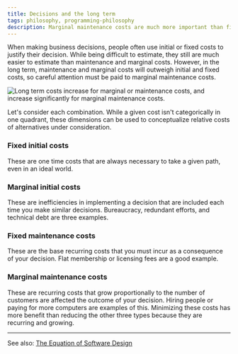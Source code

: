 ```yaml
---
title: Decisions and the long term
tags: philosophy, programming-philosophy
description: Marginal maintenance costs are much more important than fixed initial costs when making business decisions
---
```


When making business decisions, people often use initial or fixed costs to
justify their decision. While being difficult to estimate, they still are much
easier to estimate than maintenance and marginal costs. However, in the long
term, maintenance and marginal costs will outweigh initial and fixed costs, so
careful attention must be paid to marginal maintenance costs.

![Long term costs increase for marginal or maintenance costs, and increase
significantly for marginal maintenance
costs.](/images/marginal-maintenance-costs.png)

Let's consider each combination. While a given cost isn't categorically in one
quadrant, these dimensions can be used to conceptualize relative costs of
alternatives under consideration.


### Fixed initial costs

These are one time costs that are always necessary to take a given path, even
in an ideal world.


### Marginal initial costs

These are inefficiencies in implementing a decision that are included each time
you make similar decisions. Bureaucracy, redundant efforts, and technical debt
are three examples.


### Fixed maintenance costs

These are the base recurring costs that you must incur as a consequence of your
decision. Flat membership or licensing fees are a good example.


### Marginal maintenance costs

These are recurring costs that grow proportionally to the number of customers
are affected the outcome of your decision. Hiring people or paying for more
computers are examples of this. Minimizing these costs has more benefit than
reducing the other three types because they are recurring and growing.


---

See also: [The Equation of Software Design](http://www.codesimplicity.com/post/the-equation-of-software-design/)
